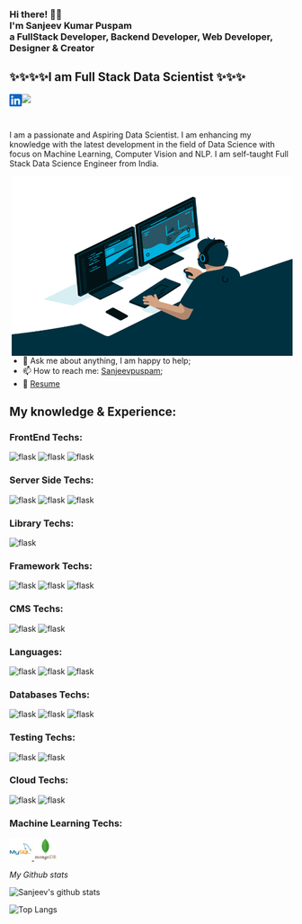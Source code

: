   <!-- Hi there! Feel free to make this your own but don't use my data. Attributions are welcomed --> 
<h3>Hi there! 👋🤓<br>I'm Sanjeev Kumar Puspam <br>a FullStack Developer, Backend Developer, Web Developer, Designer & Creator</h3>
<h2>✨✨✨✨I am Full Stack Data Scientist ✨✨✨</h2>
<a href="https://www.linkedin.com/in/sanjeevpuspam">
  <img align="left" alt="Sanjeev's LinkedIN" width="22px" src="https://github.com/sanjeevpuspam/sanjeevpuspam/blob/main/img/md/linkedin.svg" />
</a>

![](https://visitor-badge.glitch.me/badge?page_id=sanjeevpuspam)

<br />

I am a passionate and Aspiring Data Scientist. I am enhancing my knowledge with the latest development in the field of Data Science with focus on Machine Learning, Computer Vision and NLP. I am self-taught Full Stack Data Science Engineer from India. 

  <img align="right" alt="GIF" src="https://github.com/sanjeevpuspam/sanjeevpuspam/blob/main/img/md/code.gif?raw=true" width="500" height="320" />
  
- 💬 Ask me about anything, I am happy to help;
- 📫 How to reach me: [Sanjeevpuspam](https://www.linkedin.com/in/sanjeevpuspam);
- 📝 [Resume](https://sanjeevpuspam.github.io/portfolio/pdf/resume.pdf)

<h2 align="left">My knowledge & Experience:</h2>

<h3 align="left">FrontEnd Techs:</h3>
<p align="left">
<img src="https://img.shields.io/badge/React-20232A?style=for-the-badge&logo=react&logoColor=61DAFB" alt="flask" width="80" height="40"/>
<img src="https://img.shields.io/badge/JQUERY-0769ad?style=for-the-badge&logo=jquery&logoColor=white" alt="flask" width="80" height="40"/>
<img src="https://img.shields.io/badge/GraphQl-E10098?style=for-the-badge&logo=graphql&logoColor=white" alt="flask" width="80" height="40"/>
</p>

<h3 align="left">Server Side Techs:</h3>
<p align="left">
<img src="https://img.shields.io/badge/Node.js-339933?style=for-the-badge&logo=nodedotjs&logoColor=white" alt="flask" width="80" height="40"/>
<img src="https://img.shields.io/badge/SCSS-d47ba8?style=for-the-badge&logo=sass&logoColor=white" alt="flask" width="80" height="40"/>
 <img src="https://img.shields.io/badge/PHP-8892bf?style=for-the-badge&logo=php&logoColor=222530" alt="flask" width="80" height="40"/>
</p>

<h3 align="left">Library Techs:</h3>
<p align="left">
 <img src="https://img.shields.io/badge/bootstrap-7952b3?style=for-the-badge&logo=bootstrap&logoColor=white" alt="flask" width="80" height="40"/>
</p>

<h3 align="left">Framework Techs:</h3>
<p align="left">
<img src="https://img.shields.io/badge/LARAVEL-ffffff?style=for-the-badge&logo=laravel&logoColor=ff2d20" alt="flask" width="80" height="40"/>
<img src="https://img.shields.io/badge/EXPRESS-353535?style=for-the-badge&logo=express&logoColor=ffffff" alt="flask" width="80" height="40"/>
 <img src="https://img.shields.io/badge/CODEIGNITER-ffffff?style=for-the-badge&logo=codeIgniter&logoColor=ff2d20" alt="flask" width="80" height="40"/>
</p>

<h3 align="left">CMS Techs:</h3>
<p align="left">
<img src="https://img.shields.io/badge/WORDPRESS-0073aa?style=for-the-badge&logo=wordpress&logoColor=white" alt="flask" width="80" height="40"/>
 <img src="https://img.shields.io/badge/MAGENTO-ffffff?style=for-the-badge&logo=magento&logoColor=ff2d20" alt="flask" width="80" height="40"/>
</p>


<h3 align="left">Languages:</h3>
<p align="left">
<img src="https://img.shields.io/badge/JavaScript-323330?style=for-the-badge&logo=javascript&logoColor=F7DF1E" alt="flask" width="80" height="40"/>
<img src="https://img.shields.io/badge/CSS3-264de4?style=for-the-badge&logo=css3&logoColor=white" alt="flask" width="80" height="40"/>
<img src="https://img.shields.io/badge/HTML5-E34F26?style=for-the-badge&logo=html5&logoColor=white" alt="flask" width="80" height="40"/>
</p>

<h3 align="left">Databases Techs:</h3>
<p align="left">
<img src="https://img.shields.io/badge/MongoDB-4EA94B?style=for-the-badge&logo=mongodb&logoColor=white" alt="flask" width="80" height="40"/>
<img src="https://img.shields.io/badge/MySQL-00000F?style=for-the-badge&logo=mysql&logoColor=white" alt="flask" width="80" height="40"/>
<img src="https://img.shields.io/badge/PostgreSQL-316192?style=for-the-badge&logo=postgresql&logoColor=white" alt="flask" width="80" height="40"/>
</p>

<h3 align="left">Testing Techs:</h3>
<p align="left">
<img src="https://img.shields.io/badge/cypress-ffffff?style=for-the-badge&logo=cypress&logoColor=000000" alt="flask" width="80" height="40"/>
<img src="https://img.shields.io/badge/jest-15c213?style=for-the-badge&logo=jest&logoColor=000000" alt="flask" width="80" height="40"/>
</p>

<h3 align="left">Cloud Techs:</h3>
<p align="left">
<img src="https://img.shields.io/badge/Amazon AWS-FF9900?style=for-the-badge&logo=amazonaws&logoColor=white" alt="flask" width="80" height="40"/>
<img src="https://img.shields.io/badge/GitHub_Actions-2088FF?style=for-the-badge&logo=github-actions&logoColor=white" alt="flask" width="80" height="40"/>
</p>

<h3 align="left">Machine Learning Techs:</h3>
<p align="left">
<a href="https://www.mysql.com/" target="_blank"> <img src="https://raw.githubusercontent.com/devicons/devicon/master/icons/mysql/mysql-original-wordmark.svg" alt="mysql" width="40" height="40"/> </a> 
<a href="https://www.mongodb.com/" target="_blank"> <img src="https://raw.githubusercontent.com/devicons/devicon/master/icons/mongodb/mongodb-original-wordmark.svg" alt="mongodb" width="40" height="40"/> </a>
</p>

*My Github stats*

![Sanjeev's github stats](https://github-readme-stats.vercel.app/api?username=SanjeevPuspam&show_icons=true&theme=radical)


![Top Langs](https://github-readme-stats.vercel.app/api/top-langs/?username=SanjeevPuspam&layout=compact&show_icons=true&theme=radical)
